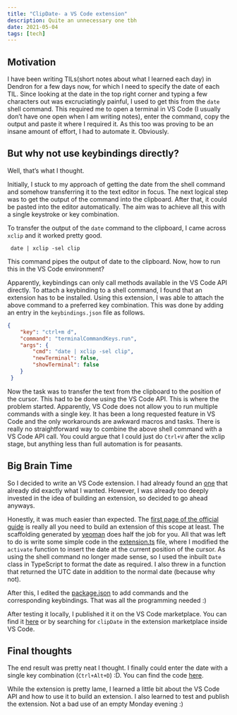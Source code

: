 ```yaml
---
title: "ClipDate- a VS Code extension"
description: Quite an unnecessary one tbh
date: 2021-05-04
tags: [tech]
---
```

## Motivation

I have been writing TILs(short notes about what I learned each day) in Dendron for a few days now, for which I need to specify the date of each TIL. Since looking at the date in the top right corner and typing a few characters out was excruciatingly painful, I used to get this from the `date` shell command. This required me to open a terminal in VS Code (I usually don’t have one open when I am writing notes), enter the command, copy the output and paste it where I required it. As this too was proving to be an insane amount of effort, I had to automate it. Obviously.

## But why not use keybindings directly?
Well, that’s what I thought.

Initially, I stuck to my approach of getting the date from the shell command and somehow transferring it to the text editor in focus. The next logical step was to get the output of the command into the clipboard. After that, it could be pasted into the editor automatically. The aim was to achieve all this with a single keystroke or key combination.

To transfer the output of the `date` command to the clipboard, I came across `xclip` and it worked pretty good.
```shell
 date | xclip -sel clip
```
This command pipes the output of date to the clipboard. Now, how to run this in the VS Code environment?

Apparently, keybindings can only call methods available in the VS Code API directly. To attach a keybinding to a shell command, I found that an extension has to be installed. Using this extension, I was able to attach the above command to a preferred key combination. This was done by adding an entry in the `keybindings.json` file as follows.
```JSON
{
    "key": "ctrl+m d",
    "command": "terminalCommandKeys.run",
    "args": {
        "cmd": "date | xclip -sel clip",
        "newTerminal": false,
        "showTerminal": false
    }
 }
 ```
Now the task was to transfer the text from the clipboard to the position of the cursor. This had to be done using the VS Code API. This is where the problem started. Apparently, VS Code does not allow you to run multiple commands with a single key. It has been a long requested feature in VS Code and the only workarounds are awkward macros and tasks. There is really no straightforward way to combine the above shell command with a VS Code API call. You could argue that I could just do `Ctrl+V` after the xclip stage, but anything less than full automation is for peasants.

## Big Brain Time
So I decided to write an VS Code extension. I had already found an [one](https://github.com/jsynowiec/vscode-insertdatestring) that already did exactly what I wanted. However, I was already too deeply invested in the idea of building an extension, so decided to go ahead anyways.

Honestly, it was much easier than expected. The [first page of the official guide](https://code.visualstudio.com/api/get-started/your-first-extension) is really all you need to build an extension of this scope at least. The scaffolding generated by [yeoman](https://yeoman.io/) does half the job for you. All that was left to do is write some simple code in the [extension.ts](https://github.com/parth-paradkar/ClipDate/blob/master/src/extension.ts) file, where I modified the `activate` function to insert the date at the current position of the cursor. As using the shell command no longer made sense, so I used the inbuilt `Date` class in TypeScript to format the date as required. I also threw in a function that returned the UTC date in addition to the normal date (because why not).

After this, I edited the [package.json](https://github.com/parth-paradkar/ClipDate/blob/master/package.json) to add commands and the corresponding keybindings. That was all the programming needed :)

After testing it locally, I published it it on the VS Code marketplace. You can find it [here](https://marketplace.visualstudio.com/items?itemName=parth-paradkar.clipdate) or by searching for `clipDate` in the extension marketplace inside VS Code.

## Final thoughts
The end result was pretty neat I thought. I finally could enter the date with a single key combination (`Ctrl+Alt+D`) :D. You can find the code [here](https://github.com/parth-paradkar/ClipDate).


While the extension is pretty lame, I learned a little bit about the VS Code API and how to use it to build an extension. I also learned to test and publish the extension. Not a bad use of an empty Monday evening :)
